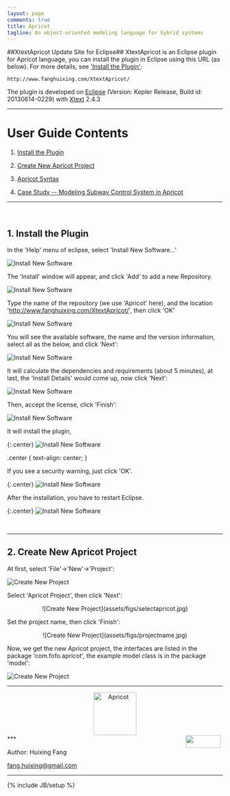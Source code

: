 ```yaml
---
layout: page
comments: true
title: Apricot 
tagline: An object-oriented modeling language for hybrid systems
---
```

##XtextApricot Update Site for Eclipse##
XtextApricot is an Eclipse plugin for Apricot language, 
you can install the plugin in Eclipse using this URL (as below). 
For more details, see   <a href="#Install the Plugin">'Install the Plugin'</a>:

    http://www.fanghuixing.com/XtextApricot/

The plugin is developed on <a href="http://www.eclipse.org">Eclipse</a> (Version: Kepler Release,
Build id: 20130614-0229) with <a href="http://www.eclipse.org/Xtext/">Xtext</a> 2.4.3

----------

# User Guide Contents

1. <a href="#Install the Plugin">Install the Plugin</a>

2. <a href="#Create New Apricot Project">Create New Apricot Project</a>


3. <a href="syntax/main.html">Apricot Syntax</a>

4. <a href="cases/subway/subwaycontrolsystems.html">Case Study -- Modeling Subway Control System in Apricot</a>



----------

<br>

## <a name="Install the Plugin"> 1. Install the Plugin </a> 

In the 'Help' menu of eclipse, select 'Install New Software...'

![Install New Software](assets/figs/InstallNewSoftware.jpg)

The 'Install' window will appear, and click 'Add' to add a new Repository.

![Install New Software](assets/figs/add.jpg)

Type the name of the repository (we use 'Apricot' here), and the location 'http://www.fanghuixing.com/XtextApricot/', then click 'OK'

![Install New Software](assets/figs/AddRepository.jpg)

You will see the available software, the name and the version information, select  all as the below, and click 'Next':

![Install New Software](assets/figs/availiable.jpg)

It will calculate the dependencies and requirements (about 5 minutes), at last, the 'Install Details' would come up, now click 'Next':

![Install New Software](assets/figs/install.jpg)

Then, accept the license, click 'Finish':

![Install New Software](assets/figs/acceptlicense.jpg)

It will install the plugin,

{:.center}
![Install New Software](assets/figs/installing.jpg) 


.center {
  text-align: center;
}


If you see a security warning, just click 'OK'.

{:.center}
![Install New Software](assets/figs/warning.jpg)


After the installation, you have to restart Eclipse. 

{:.center}
![Install New Software](assets/figs/restart.jpg)



<br>

***

## <a name="Create New Apricot Project">2. Create New Apricot Project</a>
At first, select 'File'->'New'->'Project':

![Create New Project](assets/figs/newproject.jpg)


Select 'Apricot Project', then click 'Next':

<center>
![Create New Project](assets/figs/selectapricot.jpg)
</center>

Set the project name, then click 'Finish':

<center>
![Create New Project](assets/figs/projectname.jpg)
</center>

Now, we get the new Apricot project, the interfaces are listed in the package 'com.fofo.apricot', the example model class is in the package 'model':

![Create New Project](assets/figs/projectview.jpg)


***
<center>    
<img src="assets/figs/apricot.jpg" alt="Apricot"  style="width: 100px;"/>
</center>
***

<img src="http://fanghuixing.github.io/assets/images/name.jpg" style="FLOAT: right; MARGIN-BOTTOM: 0px; MARGIN-right: 5px;height: 30px;width: 82px;">

Author: Huixing Fang 

fang.huixing@gmail.com

***
	
{% include JB/setup %}



